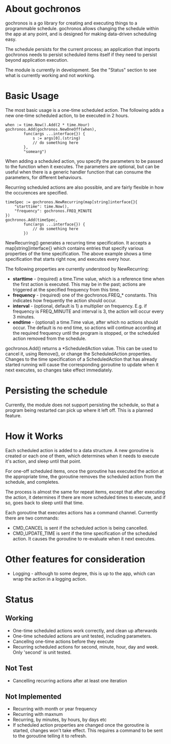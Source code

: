 # About gochronos

gochronos is a go library for creating and executing things to a programmable schedule. gochronos allows changing the schedule within the app at any point,
and is designed for making data-driven scheduling easy.

The schedule persists for the current process; an application that imports
gochronos needs to persist scheduled items itself if they need to persist
beyond application execution.

The module is currently in development. See the "Status" section to see what is currently working and not working.

# Basic Usage

The most basic usage is a one-time scheduled action. The following adds a new
one-time scheduled action, to be executed in 2 hours.

    when := time.Now().Add(2 * time.Hour)
    gochronos.Add(gochronos.NewOneOff(when),
            func(args ...interface{}) {
                s := args[0].(string)
                // do something here
            },
            "somearg")

When adding a scheduled action, you specify the parameters to be passed to the function when it executes. The parameters are optional, but can be useful when there is a generic handler function that can consume the parameters, for different behaviours.

Recurring scheduled actions are also possible, and are fairly flexible in how the occurences are specified.

    timeSpec := gochronos.NewRecurring(map[string]interface{}{
        "starttime": time.Now(),
        "frequency": gochronos.FREQ_MINUTE
    })
    gochronos.Add(timeSpec,
            func(args ...interface{}) {
                // do something here
            })

NewRecurring() generates a recurring time specification. It accepts a
map[string]interface{} which contains entries that specify various properties of the time specification. The above example shows a time specification that starts right now, and executes every hour.

The following properties are currently understood by NewRecurring:

 *  **starttime** - (required) a time.Time value, which is a reference
    time when the first action is executed. This may be in the past; actions
    are triggered at the specified frequency from this time.
 *  **frequency** - (required) one of the gochronos.FREQ_* constants. This
    indicates how frequently the action should occur.
 *  **interval** - (optional, default is 1) a multiplier on frequency. E.g. if
    frequency is FREQ_MINUTE and interval is 3, the action will occur every
    3 minutes.
 *  **endtime** - (optional) a time.Time value, after which no actions should
    occur. The default is no end time, so actions will continue according at
    the required frequency until the program is stopped, or the scheduled
    action removed from the schedule.

gochronos.Add() returns a *ScheduledAction value. This can be used to cancel
it, using Remove(), or change the ScheduledAction properties. Changes to the
time specification of a ScheduledAction that has already started running will
cause the corresponding goroutine to update when it next executes, so changes
take effect immediately.

# Persisting the schedule

Currently, the module does not support persisting the schedule, so that a program being restarted can pick up where it left off. This is a planned feature.

# How it Works

Each scheduled action is added to a data structure. A new goroutine is created or each one of them, which determines when it needs to execute it's action, and sleep until that point.

For one-off scheduled items, once the goroutine has executed the action at the appropriate time, the goroutine removes the scheduled action from the schedule, and completes.

The process is almost the same for repeat items, except that after executing the action, it determines if there are more scheduled times to execute, and if so, goes back to sleep until that time.

Each goroutine that executes actions has a command channel. Currently there are two commands:

 *  CMD_CANCEL is sent if the scheduled action is being cancelled.
 *  CMD_UPDATE_TIME is sent if the time specification of the scheduled action.
    It causes the goroutine to re-evaluate when it next executes.

# Other features for consideration

 *  Logging - although to some degree, this is up to the app, which can wrap
    the action in a logging action.

# Status

## Working

 *  One-time scheduled actions work correctly, and clean up afterwards
 *  One-time scheduled actions are unit tested, including parameters.
 *  Cancellng one-time actions before they execute
 *  Recurring scheduled actions for second, minute, hour, day and week. Only
    'second' is unit tested.

## Not Test

 *  Cancelling recurring actions after at least one iteration

## Not Implemented

 *  Recurring with month or year frequency
 *  Recurring with maxnum
 *  Recurring, by minutes, by hours, by days etc
 *  If scheduled action properties are changed once the goroutine
    is started, changes won't take effect. This requires a command to be
    sent to the goroutine telling it to refresh.